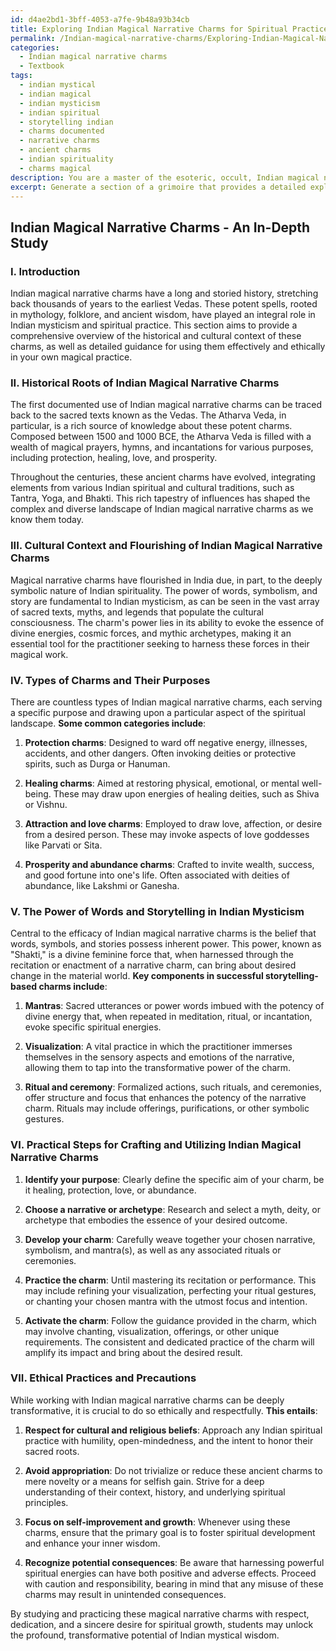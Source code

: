 ```yaml
---
id: d4ae2bd1-3bff-4053-a7fe-9b48a93b34cb
title: Exploring Indian Magical Narrative Charms for Spiritual Practice
permalink: /Indian-magical-narrative-charms/Exploring-Indian-Magical-Narrative-Charms-for-Spiritual-Practice/
categories:
  - Indian magical narrative charms
  - Textbook
tags:
  - indian mystical
  - indian magical
  - indian mysticism
  - indian spiritual
  - storytelling indian
  - charms documented
  - narrative charms
  - ancient charms
  - indian spirituality
  - charms magical
description: You are a master of the esoteric, occult, Indian magical narrative charms and education, you have written many textbooks on the subject in ways that provide students with rich and deep understanding of the subject. You are being asked to write textbook-like sections on a topic and you do it with full context, explainability, and reliability in accuracy to the true facts of the topic at hand, in a textbook style that a student would easily be able to learn from, in a rich, engaging, and contextual way. Always include relevant context (such as formulas and history), related concepts, and in a way that someone can gain deep insights from.
excerpt: Generate a section of a grimoire that provides a detailed explanation and instructions for students seeking to gain rich knowledge and understanding of Indian magical narrative charms. The content should cover the historical roots of these charms, the cultural context in which they have flourished, various types of charms and their purposes, the power of words and storytelling in Indian mysticism, and practical steps for crafting and utilizing these charms effectively. Include tips for maintaining ethical practices and the precautions one must take while working with these powerful narrative charms.
---
```


## Indian Magical Narrative Charms - An In-Depth Study

### I. Introduction

Indian magical narrative charms have a long and storied history, stretching back thousands of years to the earliest Vedas. These potent spells, rooted in mythology, folklore, and ancient wisdom, have played an integral role in Indian mysticism and spiritual practice. This section aims to provide a comprehensive overview of the historical and cultural context of these charms, as well as detailed guidance for using them effectively and ethically in your own magical practice.

### II. Historical Roots of Indian Magical Narrative Charms

The first documented use of Indian magical narrative charms can be traced back to the sacred texts known as the Vedas. The Atharva Veda, in particular, is a rich source of knowledge about these potent charms. Composed between 1500 and 1000 BCE, the Atharva Veda is filled with a wealth of magical prayers, hymns, and incantations for various purposes, including protection, healing, love, and prosperity. 

Throughout the centuries, these ancient charms have evolved, integrating elements from various Indian spiritual and cultural traditions, such as Tantra, Yoga, and Bhakti. This rich tapestry of influences has shaped the complex and diverse landscape of Indian magical narrative charms as we know them today.

### III. Cultural Context and Flourishing of Indian Magical Narrative Charms

Magical narrative charms have flourished in India due, in part, to the deeply symbolic nature of Indian spirituality. The power of words, symbolism, and story are fundamental to Indian mysticism, as can be seen in the vast array of sacred texts, myths, and legends that populate the cultural consciousness. The charm's power lies in its ability to evoke the essence of divine energies, cosmic forces, and mythic archetypes, making it an essential tool for the practitioner seeking to harness these forces in their magical work.

### IV. Types of Charms and Their Purposes

There are countless types of Indian magical narrative charms, each serving a specific purpose and drawing upon a particular aspect of the spiritual landscape. **Some common categories include**:

1. **Protection charms**: Designed to ward off negative energy, illnesses, accidents, and other dangers. Often invoking deities or protective spirits, such as Durga or Hanuman.

2. **Healing charms**: Aimed at restoring physical, emotional, or mental well-being. These may draw upon energies of healing deities, such as Shiva or Vishnu.

3. **Attraction and love charms**: Employed to draw love, affection, or desire from a desired person. These may invoke aspects of love goddesses like Parvati or Sita.

4. **Prosperity and abundance charms**: Crafted to invite wealth, success, and good fortune into one's life. Often associated with deities of abundance, like Lakshmi or Ganesha.

### V. The Power of Words and Storytelling in Indian Mysticism

Central to the efficacy of Indian magical narrative charms is the belief that words, symbols, and stories possess inherent power. This power, known as "Shakti," is a divine feminine force that, when harnessed through the recitation or enactment of a narrative charm, can bring about desired change in the material world. **Key components in successful storytelling-based charms include**:

1. **Mantras**: Sacred utterances or power words imbued with the potency of divine energy that, when repeated in meditation, ritual, or incantation, evoke specific spiritual energies.

2. **Visualization**: A vital practice in which the practitioner immerses themselves in the sensory aspects and emotions of the narrative, allowing them to tap into the transformative power of the charm.

3. **Ritual and ceremony**: Formalized actions, such rituals, and ceremonies, offer structure and focus that enhances the potency of the narrative charm. Rituals may include offerings, purifications, or other symbolic gestures.

### VI. Practical Steps for Crafting and Utilizing Indian Magical Narrative Charms

1. **Identify your purpose**: Clearly define the specific aim of your charm, be it healing, protection, love, or abundance.

2. **Choose a narrative or archetype**: Research and select a myth, deity, or archetype that embodies the essence of your desired outcome.

3. **Develop your charm**: Carefully weave together your chosen narrative, symbolism, and mantra(s), as well as any associated rituals or ceremonies.

4. **Practice the charm**: Until mastering its recitation or performance. This may include refining your visualization, perfecting your ritual gestures, or chanting your chosen mantra with the utmost focus and intention.

5. **Activate the charm**: Follow the guidance provided in the charm, which may involve chanting, visualization, offerings, or other unique requirements. The consistent and dedicated practice of the charm will amplify its impact and bring about the desired result.

### VII. Ethical Practices and Precautions

While working with Indian magical narrative charms can be deeply transformative, it is crucial to do so ethically and respectfully. **This entails**:

1. **Respect for cultural and religious beliefs**: Approach any Indian spiritual practice with humility, open-mindedness, and the intent to honor their sacred roots.

2. **Avoid appropriation**: Do not trivialize or reduce these ancient charms to mere novelty or a means for selfish gain. Strive for a deep understanding of their context, history, and underlying spiritual principles.

3. **Focus on self-improvement and growth**: Whenever using these charms, ensure that the primary goal is to foster spiritual development and enhance your inner wisdom.

4. **Recognize potential consequences**: Be aware that harnessing powerful spiritual energies can have both positive and adverse effects. Proceed with caution and responsibility, bearing in mind that any misuse of these charms may result in unintended consequences.

By studying and practicing these magical narrative charms with respect, dedication, and a sincere desire for spiritual growth, students may unlock the profound, transformative potential of Indian mystical wisdom.
